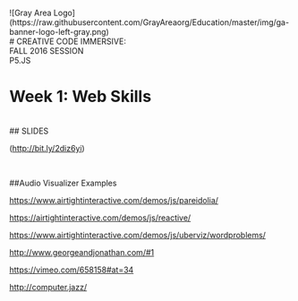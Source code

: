 <br>
![Gray Area Logo](https://raw.githubusercontent.com/GrayAreaorg/Education/master/img/ga-banner-logo-left-gray.png)
<br>
# CREATIVE CODE IMMERSIVE:<br> FALL 2016 SESSION <br> P5.JS

# Week 1: Web Skills

<br>
## SLIDES

(http://bit.ly/2diz6yi)

<br>


##Audio Visualizer Examples

https://www.airtightinteractive.com/demos/js/pareidolia/

https://airtightinteractive.com/demos/js/reactive/

https://www.airtightinteractive.com/demos/js/uberviz/wordproblems/

http://www.georgeandjonathan.com/#1

https://vimeo.com/658158#at=34

http://computer.jazz/



